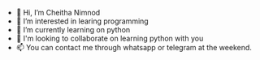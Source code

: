 - 👋 Hi, I’m Cheitha Nimnod 
- 👀 I’m interested in learing programming
- 🌱 I’m currently learning on python
- 💞️ I'm looking to collaborate on learning python with you
- 📫 You can contact me through whatsapp or telegram at the weekend.

<!---
NIMxCHENI/NIMxCHENI is a ✨ special ✨ repository because its `README.md` (this file) appears on your GitHub profile.
You can click the Preview link to take a look at your changes.
--->
